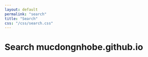 ```yaml
---
layout: default
permalink: "search"
title: "Search"
css: "/css/search.css"
---
```


# Search mucdongnhobe.github.io

<div id="google-custom-search">
<script>
  (function() {
    var cx = '5ae6417b7673fc1a7';
    var gcse = document.createElement('script');
    gcse.type = 'text/javascript';
    gcse.async = true;
    // gcse.src = (document.location.protocol == 'https:' ? 'https:' : 'http:') +
    //     '//www.google.com/cse/cse.js?cx=' + cx;
    gcse.src = 'https://cse.google.com/cse?cx=5ae6417b7673fc1a7';
    var s = document.getElementsByTagName('script')[0];
    s.parentNode.insertBefore(gcse, s);
  })();
</script>
<gcse:searchbox></gcse:searchbox>
<gcse:searchresults></gcse:searchresults>
</div>
